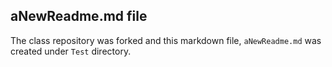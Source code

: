 ## aNewReadme.md file

The class repository was forked and this markdown file, `aNewReadme.md` was created under `Test` directory. 

